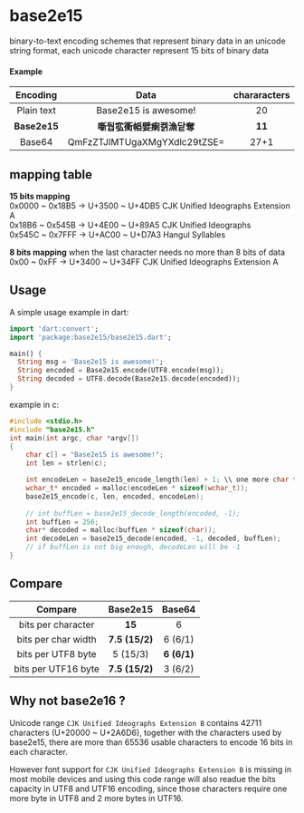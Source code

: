 # base2e15

binary-to-text encoding schemes that represent binary data in an unicode string format, each unicode character represent 15 bits of binary data

#### Example ####

| Encoding | Data | chararacters |
|:-:|:-:|:-:|
| Plain text | Base2e15 is awesome! | 20 |
| **Base2e15** | **噺둽宖衝幍嬖瘌켉漁닽奪** | **11** |
| Base64 | QmFzZTJlMTUgaXMgYXdlc29tZSE= | 27+1 |
 
## mapping table
**15 bits mapping**<br>
0x0000 ~ 0x18B5 -> U+3500 ~ U+4DB5   CJK Unified Ideographs Extension A<br>
0x18B6 ~ 0x545B -> U+4E00 ~ U+89A5   CJK Unified Ideographs<br>
0x545C ~ 0x7FFF -> U+AC00 ~ U+D7A3   Hangul Syllables<br>

**8 bits mapping** when the last character needs no more than 8 bits of data<br>
0x00   ~ 0xFF   -> U+3400 ~ U+34FF   CJK Unified Ideographs Extension A


## Usage

A simple usage example in dart:
```dart
import 'dart:convert';
import 'package:base2e15/base2e15.dart';

main() {
  String msg = 'Base2e15 is awesome!';
  String encoded = Base2e15.encode(UTF8.encode(msg));
  String decoded = UTF8.decode(Base2e15.decode(encoded));
}
```

example in c:
```c
#include <stdio.h>
#include "base2e15.h"
int main(int argc, char *argv[])
{
    char c[] = "Base2e15 is awesome!";
    int len = strlen(c);

    int encodeLen = base2e15_encode_length(len) + 1; \\ one more char for the \0
    wchar_t* encoded = malloc(encodeLen * sizeof(wchar_t));
    base2e15_encode(c, len, encoded, encodeLen);
    
    // int buffLen = base2e15_decode_length(encoded, -1);
    int buffLen = 256; 
    char* decoded = malloc(buffLen * sizeof(char));
    int decodeLen = base2e15_decode(encoded, -1, decoded, buffLen);
    // if buffLen is not big enough, decodeLen will be -1
}
```

## Compare

| Compare | Base2e15 |  Base64 |
|:-:|:-:|:-:|
| bits per character | **15** | 6 |
| bits per char width | **7.5 (15/2)** | 6 (6/1) |
| bits per UTF8 byte | 5 (15/3) | **6 (6/1)** |
| bits per UTF16 byte | **7.5 (15/2)** | 3 (6/2) |

## Why not base2e16 ?
Unicode range `CJK Unified Ideographs Extension B` contains 42711 characters (U+20000 ~ U+2A6D6), together with the characters used by base2e15, there are more than 65536 usable characters to encode 16 bits in each character.

However font support for `CJK Unified Ideographs Extension B` is missing in most mobile devices and using this code range will also readue the bits capacity in UTF8 and UTF16 encoding, since those characters require one more byte in UTF8 and 2 more bytes in UTF16.
